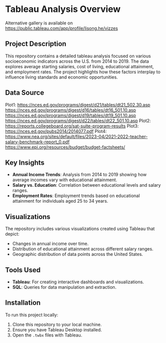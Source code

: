 # Tableau Analysis Overview
Alternative gallery is available on https://public.tableau.com/app/profile/lisong.he/vizzes
## Project Description

This repository contains a detailed tableau analysis focused on various socioeconomic indicators across the U.S. from 2014 to 2019. The data explores average starting salaries, cost of living, educational attainment, and employment rates. The project highlights how these factors interplay to influence living standards and economic opportunities.

## Data Source

Plot1:
https://nces.ed.gov/programs/digest/d21/tables/dt21_502.30.asp
https://nces.ed.gov/programs/digest/d16/tables/dt16_501.10.asp
https://nces.ed.gov/programs/digest/d19/tables/dt19_501.10.asp
https://nces.ed.gov/programs/digest/d22/tables/dt22_501.10.asp
Plot2: 
https://reports.collegeboard.org/sat-suite-program-results
Plot3: 
https://nces.ed.gov/pubs2014/2014077.pdf
Plot4: 
https://www.nea.org/sites/default/files/2023-04/2021-2022-teacher-salary-benchmark-report_0.pdf
https://www.epi.org/resources/budget/budget-factsheets/

## Key Insights

- **Annual Income Trends**: Analysis from 2014 to 2019 showing how average incomes vary with educational attainment.
- **Salary vs. Education**: Correlation between educational levels and salary ranges.
- **Employment Rates**: Employment trends based on educational attainment for individuals aged 25 to 34 years.

## Visualizations

The repository includes various visualizations created using Tableau that depict:
- Changes in annual income over time.
- Distribution of educational attainment across different salary ranges.
- Geographic distribution of data points across the United States.

## Tools Used

- **Tableau**: For creating interactive dashboards and visualizations.
- **SQL**: Queries for data manipulation and extraction.

## Installation

To run this project locally:
1. Clone this repository to your local machine.
2. Ensure you have Tableau Desktop installed.
3. Open the `.twbx` files with Tableau.
